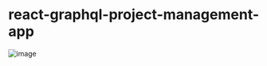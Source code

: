 # react-graphql-project-management-app

![image](https://user-images.githubusercontent.com/73964378/200169956-ce7370ae-4bb8-46f6-ad30-967b6a59c2f6.png)
